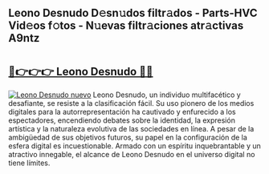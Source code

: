 ## Leono Desnudo D𝚎sn𝚞dos filtr𝚊dos - Parts-HVC Vid𝚎os f𝚘tos - N𝚞evas filtr𝚊ciones atr𝚊ctivas A9ntz

# <h2><a href="http://mb54c5.tromn.icu/?c=Leono+Desnudo">🔗👉👉👉 Leono Desnudo 🔗🔗</a></h2>

[![Leono Desnudo nuevo](https://i.imgur.com/pEAQMta.gif)](http://mb54c5.tromn.icu/?c=Leono+Desnudo)
Leono Desnudo, un individuo multifacético y desafiante, se resiste a la clasificación fácil. Su uso pionero de los medios digitales para la autorrepresentación ha cautivado y enfurecido a los espectadores, encendiendo debates sobre la identidad, la expresión artística y la naturaleza evolutiva de las sociedades en línea. A pesar de la ambigüedad de sus objetivos futuros, su papel en la configuración de la esfera digital es incuestionable. Armado con un espíritu inquebrantable y un atractivo innegable, el alcance de Leono Desnudo en el universo digital no tiene límites.
